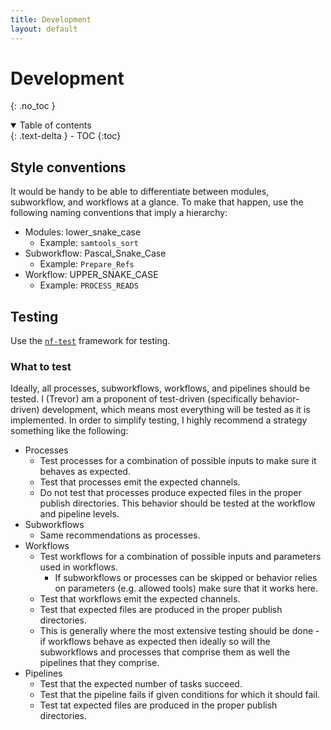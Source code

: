 ```yaml
---
title: Development
layout: default
---
```


# Development
{: .no_toc }

<details open markdown="block">
  <summary>
    Table of contents
  </summary>
  {: .text-delta }
- TOC
{:toc}
</details>

## Style conventions

It would be handy to be able to differentiate between modules, subworkflow, and workflows at a glance.
To make that happen, use the following naming conventions that imply a hierarchy:

- Modules: lower_snake_case
  - Example: `samtools_sort`
- Subworkflow: Pascal_Snake_Case
  - Example: `Prepare_Refs`
- Workflow: UPPER_SNAKE_CASE
  - Example: `PROCESS_READS`

## Testing

Use the [`nf-test`](https://code.askimed.com/nf-test/) framework for testing.

### What to test

Ideally, all processes, subworkflows, workflows, and pipelines should be tested.
I (Trevor) am a proponent of test-driven (specifically behavior-driven) development, which means most everything will be tested as it is implemented.
In order to simplify testing, I highly recommend a strategy something like the following:

- Processes
  - Test processes for a combination of possible inputs to make sure it behaves as expected.
  - Test that processes emit the expected channels.
  - Do not test that processes produce expected files in the proper publish directories. This behavior should be tested at the workflow and pipeline levels.
- Subworkflows
  - Same recommendations as processes.
- Workflows
  - Test workflows for a combination of possible inputs and parameters used in workflows.
    - If subworkflows or processes can be skipped or behavior relies on parameters (e.g. allowed tools) make sure that it works here.
  - Test that workflows emit the expected channels.
  - Test that expected files are produced in the proper publish directories.
  - This is generally where the most extensive testing should be done - if workflows behave as expected then ideally so will the subworkflows and processes that comprise them as well the pipelines that they comprise.
- Pipelines
  - Test that the expected number of tasks succeed.
  - Test that the pipeline fails if given conditions for which it should fail.
  - Test tat expected files are produced in the proper publish directories.

